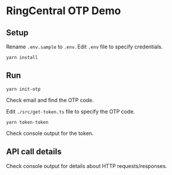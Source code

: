 # RingCentral OTP Demo

## Setup

Rename `.env.sample` to `.env`. Edit `.env` file to specify credentials.

```
yarn install
```

## Run

```
yarn init-otp
```

Check email and find the OTP code.

Edit `./src/get-token.ts` file to specify the OTP code.

```
yarn token-token
```

Check console output for the token.


## API call details

Check console output for details about HTTP requests/responses.
